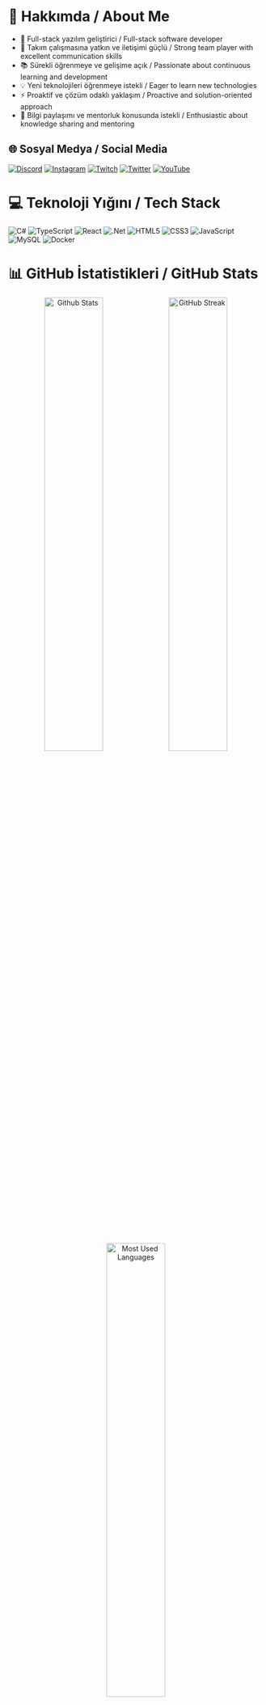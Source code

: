 # 💫 Hakkımda / About Me

- 🚀 Full-stack yazılım geliştirici / Full-stack software developer
- 👥 Takım çalışmasına yatkın ve iletişimi güçlü / Strong team player with excellent communication skills
- 📚 Sürekli öğrenmeye ve gelişime açık / Passionate about continuous learning and development
- 💡 Yeni teknolojileri öğrenmeye istekli / Eager to learn new technologies
- ⚡ Proaktif ve çözüm odaklı yaklaşım / Proactive and solution-oriented approach
- 🤝 Bilgi paylaşımı ve mentorluk konusunda istekli / Enthusiastic about knowledge sharing and mentoring

## 🌐 Sosyal Medya / Social Media
[![Discord](https://img.shields.io/badge/Discord-%237289DA.svg?logo=discord&logoColor=white)](https://discord.gg/y68R7arX) 
[![Instagram](https://img.shields.io/badge/Instagram-%23E4405F.svg?logo=Instagram&logoColor=white)](https://instagram.com/polegut/) 
[![Twitch](https://img.shields.io/badge/Twitch-%239146FF.svg?logo=Twitch&logoColor=white)](https://twitch.tv/polegut) 
[![Twitter](https://img.shields.io/badge/Twitter-%231DA1F2.svg?logo=Twitter&logoColor=white)](https://twitter.com/polegut) 
[![YouTube](https://img.shields.io/badge/YouTube-%23FF0000.svg?logo=YouTube&logoColor=white)](https://youtube.com/channel/UCHrgDXcBzj-zxO_zueRr1rg)

# 💻 Teknoloji Yığını / Tech Stack
![C#](https://img.shields.io/badge/c%23-%23239120.svg?style=for-the-badge&logo=c-sharp&logoColor=white) 
![TypeScript](https://img.shields.io/badge/typescript-%23007ACC.svg?style=for-the-badge&logo=typescript&logoColor=white) 
![React](https://img.shields.io/badge/react-%2320232a.svg?style=for-the-badge&logo=react&logoColor=%2361DAFB)
![.Net](https://img.shields.io/badge/.NET-5C2D91?style=for-the-badge&logo=.net&logoColor=white)
![HTML5](https://img.shields.io/badge/html5-%23E34F26.svg?style=for-the-badge&logo=html5&logoColor=white) 
![CSS3](https://img.shields.io/badge/css3-%231572B6.svg?style=for-the-badge&logo=css3&logoColor=white)
![JavaScript](https://img.shields.io/badge/javascript-%23323330.svg?style=for-the-badge&logo=javascript&logoColor=%23F7DF1E)
![MySQL](https://img.shields.io/badge/mysql-%2300f.svg?style=for-the-badge&logo=mysql&logoColor=white)
![Docker](https://img.shields.io/badge/docker-%230db7ed.svg?style=for-the-badge&logo=docker&logoColor=white)

# 📊 GitHub İstatistikleri / GitHub Stats
<div align="center">
  <img src="https://github-readme-stats.vercel.app/api?username=emirdnz&theme=dark&hide_border=true&include_all_commits=true&count_private=true" width="48%" alt="Github Stats"/>
  <img src="https://github-readme-streak-stats.herokuapp.com/?user=emirdnz&theme=dark&hide_border=true" width="48%" alt="GitHub Streak"/>
  <img src="https://github-readme-stats.vercel.app/api/top-langs/?username=emirdnz&theme=dark&hide_border=true&include_all_commits=true&count_private=true&layout=compact" width="48%" alt="Most Used Languages"/>
</div>

## 🚀 Projelerim / My Projects

<div align="center">

[![BUS-TICKET-SYSTEM](https://github-readme-stats.vercel.app/api/pin/?username=emirdnz&repo=BUS-TICKET-SYSTEM&theme=dark&hide_border=true)](https://github.com/emirdnz/BUS-TICKET-SYSTEM)

[![BANK-SYSTEM](https://github-readme-stats.vercel.app/api/pin/?username=emirdnz&repo=BANK-SYSTEM&theme=dark&hide_border=true)](https://github.com/emirdnz/BANK-SYSTEM)

[![MOBILE-BANK-SYSTEM](https://github-readme-stats.vercel.app/api/pin/?username=emirdnz&repo=MOBILE-BANK-SYSTEM&theme=dark&hide_border=true)](https://github.com/emirdnz/MOBILE-BANK-SYSTEM)

[![ATM-PROJECT](https://github-readme-stats.vercel.app/api/pin/?username=emirdnz&repo=ATM-PROJECT&theme=dark&hide_border=true)](https://github.com/emirdnz/ATM-PROJECT)

[![MACHINE-AUTOMATION](https://github-readme-stats.vercel.app/api/pin/?username=emirdnz&repo=MACHINE-AUTOMATION&theme=dark&hide_border=true)](https://github.com/emirdnz/MACHINE-AUTOMATION)

[![Polebot-discord.net](https://github-readme-stats.vercel.app/api/pin/?username=emirdnz&repo=Polebot-discord.net&theme=dark&hide_border=true)](https://github.com/emirdnz/Polebot-discord.net)

[![EmirOtomat-OrderWorkflow-Platform](https://github-readme-stats.vercel.app/api/pin/?username=emirdnz&repo=EmirOtomat-OrderWorkflow-Platform&theme=dark&hide_border=true)](https://github.com/emirdnz/EmirOtomat-OrderWorkflow-Platform)

[![FiveM-GameServer-Project](https://github-readme-stats.vercel.app/api/pin/?username=emirdnz&repo=FiveM-GameServer-Project&theme=dark&hide_border=true)](https://github.com/emirdnz/FiveM-GameServer-Project)

</div>

---
<div align="center">
  <img src="https://visitcount.itsvg.in/api?id=polegut&icon=1&color=0" alt="Profile Views"/>
</div>
